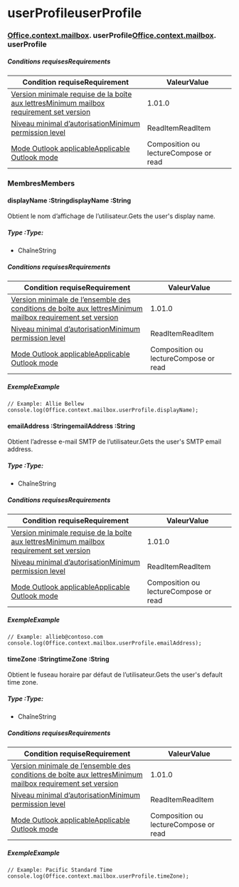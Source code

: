 
# <a name="userprofile"></a><span data-ttu-id="6caae-101">userProfile</span><span class="sxs-lookup"><span data-stu-id="6caae-101">userProfile</span></span>

### <span data-ttu-id="6caae-p101">[Office](Office.md)[.context](Office.context.md)[.mailbox](Office.context.mailbox.md). userProfile</span><span class="sxs-lookup"><span data-stu-id="6caae-p101">[Office](Office.md)[.context](Office.context.md)[.mailbox](Office.context.mailbox.md). userProfile</span></span>

##### <a name="requirements"></a><span data-ttu-id="6caae-104">Conditions requises</span><span class="sxs-lookup"><span data-stu-id="6caae-104">Requirements</span></span>

|<span data-ttu-id="6caae-105">Condition requise</span><span class="sxs-lookup"><span data-stu-id="6caae-105">Requirement</span></span>| <span data-ttu-id="6caae-106">Valeur</span><span class="sxs-lookup"><span data-stu-id="6caae-106">Value</span></span>|
|---|---|
|[<span data-ttu-id="6caae-107">Version minimale requise de la boîte aux lettres</span><span class="sxs-lookup"><span data-stu-id="6caae-107">Minimum mailbox requirement set version</span></span>](/office/dev/add-ins/reference/requirement-sets/outlook-api-requirement-sets)| <span data-ttu-id="6caae-108">1.0</span><span class="sxs-lookup"><span data-stu-id="6caae-108">1.0</span></span>|
|[<span data-ttu-id="6caae-109">Niveau minimal d’autorisation</span><span class="sxs-lookup"><span data-stu-id="6caae-109">Minimum permission level</span></span>](https://docs.microsoft.com/outlook/add-ins/understanding-outlook-add-in-permissions)| <span data-ttu-id="6caae-110">ReadItem</span><span class="sxs-lookup"><span data-stu-id="6caae-110">ReadItem</span></span>|
|[<span data-ttu-id="6caae-111">Mode Outlook applicable</span><span class="sxs-lookup"><span data-stu-id="6caae-111">Applicable Outlook mode</span></span>](https://docs.microsoft.com/outlook/add-ins/#extension-points)| <span data-ttu-id="6caae-112">Composition ou lecture</span><span class="sxs-lookup"><span data-stu-id="6caae-112">Compose or read</span></span>|

### <a name="members"></a><span data-ttu-id="6caae-113">Membres</span><span class="sxs-lookup"><span data-stu-id="6caae-113">Members</span></span>

####  <a name="displayname-string"></a><span data-ttu-id="6caae-114">displayName :String</span><span class="sxs-lookup"><span data-stu-id="6caae-114">displayName :String</span></span>

<span data-ttu-id="6caae-115">Obtient le nom d’affichage de l’utilisateur.</span><span class="sxs-lookup"><span data-stu-id="6caae-115">Gets the user's display name.</span></span>

##### <a name="type"></a><span data-ttu-id="6caae-116">Type :</span><span class="sxs-lookup"><span data-stu-id="6caae-116">Type:</span></span>

*   <span data-ttu-id="6caae-117">Chaîne</span><span class="sxs-lookup"><span data-stu-id="6caae-117">String</span></span>

##### <a name="requirements"></a><span data-ttu-id="6caae-118">Conditions requises</span><span class="sxs-lookup"><span data-stu-id="6caae-118">Requirements</span></span>

|<span data-ttu-id="6caae-119">Condition requise</span><span class="sxs-lookup"><span data-stu-id="6caae-119">Requirement</span></span>| <span data-ttu-id="6caae-120">Valeur</span><span class="sxs-lookup"><span data-stu-id="6caae-120">Value</span></span>|
|---|---|
|[<span data-ttu-id="6caae-121">Version minimale de l’ensemble des conditions de boîte aux lettres</span><span class="sxs-lookup"><span data-stu-id="6caae-121">Minimum mailbox requirement set version</span></span>](/office/dev/add-ins/reference/requirement-sets/outlook-api-requirement-sets)| <span data-ttu-id="6caae-122">1.0</span><span class="sxs-lookup"><span data-stu-id="6caae-122">1.0</span></span>|
|[<span data-ttu-id="6caae-123">Niveau minimal d’autorisation</span><span class="sxs-lookup"><span data-stu-id="6caae-123">Minimum permission level</span></span>](https://docs.microsoft.com/outlook/add-ins/understanding-outlook-add-in-permissions)| <span data-ttu-id="6caae-124">ReadItem</span><span class="sxs-lookup"><span data-stu-id="6caae-124">ReadItem</span></span>|
|[<span data-ttu-id="6caae-125">Mode Outlook applicable</span><span class="sxs-lookup"><span data-stu-id="6caae-125">Applicable Outlook mode</span></span>](https://docs.microsoft.com/outlook/add-ins/#extension-points)| <span data-ttu-id="6caae-126">Composition ou lecture</span><span class="sxs-lookup"><span data-stu-id="6caae-126">Compose or read</span></span>|

##### <a name="example"></a><span data-ttu-id="6caae-127">Exemple</span><span class="sxs-lookup"><span data-stu-id="6caae-127">Example</span></span>

```
// Example: Allie Bellew
console.log(Office.context.mailbox.userProfile.displayName);
```

####  <a name="emailaddress-string"></a><span data-ttu-id="6caae-128">emailAddress :String</span><span class="sxs-lookup"><span data-stu-id="6caae-128">emailAddress :String</span></span>

<span data-ttu-id="6caae-129">Obtient l’adresse e-mail SMTP de l’utilisateur.</span><span class="sxs-lookup"><span data-stu-id="6caae-129">Gets the user's SMTP email address.</span></span>

##### <a name="type"></a><span data-ttu-id="6caae-130">Type :</span><span class="sxs-lookup"><span data-stu-id="6caae-130">Type:</span></span>

*   <span data-ttu-id="6caae-131">Chaîne</span><span class="sxs-lookup"><span data-stu-id="6caae-131">String</span></span>

##### <a name="requirements"></a><span data-ttu-id="6caae-132">Conditions requises</span><span class="sxs-lookup"><span data-stu-id="6caae-132">Requirements</span></span>

|<span data-ttu-id="6caae-133">Condition requise</span><span class="sxs-lookup"><span data-stu-id="6caae-133">Requirement</span></span>| <span data-ttu-id="6caae-134">Valeur</span><span class="sxs-lookup"><span data-stu-id="6caae-134">Value</span></span>|
|---|---|
|[<span data-ttu-id="6caae-135">Version minimale requise de la boîte aux lettres</span><span class="sxs-lookup"><span data-stu-id="6caae-135">Minimum mailbox requirement set version</span></span>](/office/dev/add-ins/reference/requirement-sets/outlook-api-requirement-sets)| <span data-ttu-id="6caae-136">1.0</span><span class="sxs-lookup"><span data-stu-id="6caae-136">1.0</span></span>|
|[<span data-ttu-id="6caae-137">Niveau minimal d’autorisation</span><span class="sxs-lookup"><span data-stu-id="6caae-137">Minimum permission level</span></span>](https://docs.microsoft.com/outlook/add-ins/understanding-outlook-add-in-permissions)| <span data-ttu-id="6caae-138">ReadItem</span><span class="sxs-lookup"><span data-stu-id="6caae-138">ReadItem</span></span>|
|[<span data-ttu-id="6caae-139">Mode Outlook applicable</span><span class="sxs-lookup"><span data-stu-id="6caae-139">Applicable Outlook mode</span></span>](https://docs.microsoft.com/outlook/add-ins/#extension-points)| <span data-ttu-id="6caae-140">Composition ou lecture</span><span class="sxs-lookup"><span data-stu-id="6caae-140">Compose or read</span></span>|

##### <a name="example"></a><span data-ttu-id="6caae-141">Exemple</span><span class="sxs-lookup"><span data-stu-id="6caae-141">Example</span></span>

```
// Example: allieb@contoso.com
console.log(Office.context.mailbox.userProfile.emailAddress);
```

####  <a name="timezone-string"></a><span data-ttu-id="6caae-142">timeZone :String</span><span class="sxs-lookup"><span data-stu-id="6caae-142">timeZone :String</span></span>

<span data-ttu-id="6caae-143">Obtient le fuseau horaire par défaut de l’utilisateur.</span><span class="sxs-lookup"><span data-stu-id="6caae-143">Gets the user's default time zone.</span></span>

##### <a name="type"></a><span data-ttu-id="6caae-144">Type :</span><span class="sxs-lookup"><span data-stu-id="6caae-144">Type:</span></span>

*   <span data-ttu-id="6caae-145">Chaîne</span><span class="sxs-lookup"><span data-stu-id="6caae-145">String</span></span>

##### <a name="requirements"></a><span data-ttu-id="6caae-146">Conditions requises</span><span class="sxs-lookup"><span data-stu-id="6caae-146">Requirements</span></span>

|<span data-ttu-id="6caae-147">Condition requise</span><span class="sxs-lookup"><span data-stu-id="6caae-147">Requirement</span></span>| <span data-ttu-id="6caae-148">Valeur</span><span class="sxs-lookup"><span data-stu-id="6caae-148">Value</span></span>|
|---|---|
|[<span data-ttu-id="6caae-149">Version minimale de l’ensemble des conditions de boîte aux lettres</span><span class="sxs-lookup"><span data-stu-id="6caae-149">Minimum mailbox requirement set version</span></span>](/office/dev/add-ins/reference/requirement-sets/outlook-api-requirement-sets)| <span data-ttu-id="6caae-150">1.0</span><span class="sxs-lookup"><span data-stu-id="6caae-150">1.0</span></span>|
|[<span data-ttu-id="6caae-151">Niveau minimal d’autorisation</span><span class="sxs-lookup"><span data-stu-id="6caae-151">Minimum permission level</span></span>](https://docs.microsoft.com/outlook/add-ins/understanding-outlook-add-in-permissions)| <span data-ttu-id="6caae-152">ReadItem</span><span class="sxs-lookup"><span data-stu-id="6caae-152">ReadItem</span></span>|
|[<span data-ttu-id="6caae-153">Mode Outlook applicable</span><span class="sxs-lookup"><span data-stu-id="6caae-153">Applicable Outlook mode</span></span>](https://docs.microsoft.com/outlook/add-ins/#extension-points)| <span data-ttu-id="6caae-154">Composition ou lecture</span><span class="sxs-lookup"><span data-stu-id="6caae-154">Compose or read</span></span>|

##### <a name="example"></a><span data-ttu-id="6caae-155">Exemple</span><span class="sxs-lookup"><span data-stu-id="6caae-155">Example</span></span>

```
// Example: Pacific Standard Time
console.log(Office.context.mailbox.userProfile.timeZone);
```